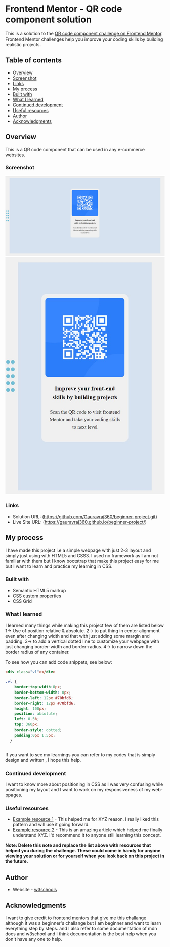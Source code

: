 # Frontend Mentor - QR code component solution

This is a solution to the [QR code component challenge on Frontend Mentor](https://www.frontendmentor.io/challenges/qr-code-component-iux_sIO_H). Frontend Mentor challenges help you improve your coding skills by building realistic projects. 

## Table of contents

  - [Overview](#overview)
  - [Screenshot](#screenshot)
  - [Links](#links)
  - [My process](#my-process)
  - [Built with](#built-with)
  - [What I learned](#what-i-learned)
  - [Continued development](#continued-development)
  - [Useful resources](#useful-resources)
  - [Author](#author)
  - [Acknowledgments](#acknowledgments)

## Overview
This is a QR code component that can be used in any e-commerce websites.

### Screenshot

![Desktop Version](desktop-version.jpg)
![Mobile Version](mobile-version.jpg)

### Links

- Solution URL: (https://github.com/Gauravraj360/beginner-project.git)
- Live Site URL: (https://gauravraj360.github.io/beginner-project/)

## My process

I have made this project i.e a simple webpage with just 2-3 layout and simply just using with HTML5 and CSS3. I used no framework as I am not familiar with them but I know bootstrap that make this project easy for me but I want to learn and practice my learning in CSS.

### Built with

- Semantic HTML5 markup
- CSS custom properties
- CSS Grid


### What I learned

I learned many things while making this project few of them are listed below
1-> Use of position relative & absolute.
2-> to put thing in center alignment even after changing width and that with just adding some margin and padding.
3-> to add a vertical dotted line to customize your webpage with just changing border-width and border-radius.
4-> to narrow down the border radius of any container.

To see how you can add code snippets, see below:

```html
<div class="vl"></div>
```
```css
.vl {
    border-top-width:0px;
    border-bottom-width: 0px;
    border-left: 12px #70bfd6;
    border-right: 12px #70bfd6;
    height: 100px;
    position: absolute;
    left: 0.5%;
    top: 360px;
    border-style: dotted;
    padding:0px 1.5px;
  }
```
```js

```
If you want to see my learnings you can refer to my codes that is simply design and written , I hope this help.


### Continued development

I want to know more about positioning in CSS as I was very confusing while positioning my layout and I want to work on my responsiveness of my web-ppages.


### Useful resources

- [Example resource 1](https://www.example.com) - This helped me for XYZ reason. I really liked this pattern and will use it going forward.
- [Example resource 2](https://www.example.com) - This is an amazing article which helped me finally understand XYZ. I'd recommend it to anyone still learning this concept.

**Note: Delete this note and replace the list above with resources that helped you during the challenge. These could come in handy for anyone viewing your solution or for yourself when you look back on this project in the future.**

## Author

- Website - [w3schools](https://w3-schools.com)


## Acknowledgments

I want to give credit to frontend mentors that give me this challange although it was a beginner's challange but I am beginner and want to learn everything step by steps.
and I also refer to some documentation of mdn docs and w3school and I think documentation is the best help when you don't have any one to help.


